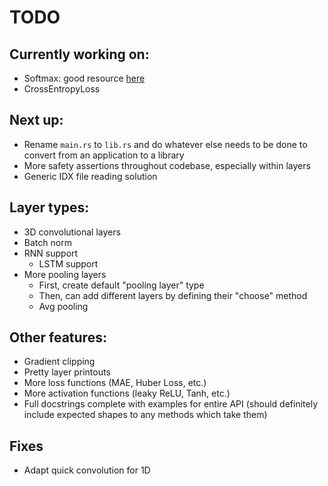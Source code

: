 # TODO

## Currently working on:

-   Softmax: good resource [here](https://eli.thegreenplace.net/2016/the-softmax-function-and-its-derivative/)
-   CrossEntropyLoss

## Next up:

-   Rename `main.rs` to `lib.rs` and do whatever else needs to be done to convert from
    an application to a library
-   More safety assertions throughout codebase, especially within layers
-   Generic IDX file reading solution

## Layer types:

-   3D convolutional layers
-   Batch norm
-   RNN support
    -   LSTM support
-   More pooling layers
    -   First, create default "pooling layer" type
    -   Then, can add different layers by defining their "choose" method
    -   Avg pooling

## Other features:

-   Gradient clipping
-   Pretty layer printouts
-   More loss functions (MAE, Huber Loss, etc.)
-   More activation functions (leaky ReLU, Tanh, etc.)
-   Full docstrings complete with examples for entire API (should definitely include expected shapes to any methods which take them)

## Fixes

-   Adapt quick convolution for 1D
